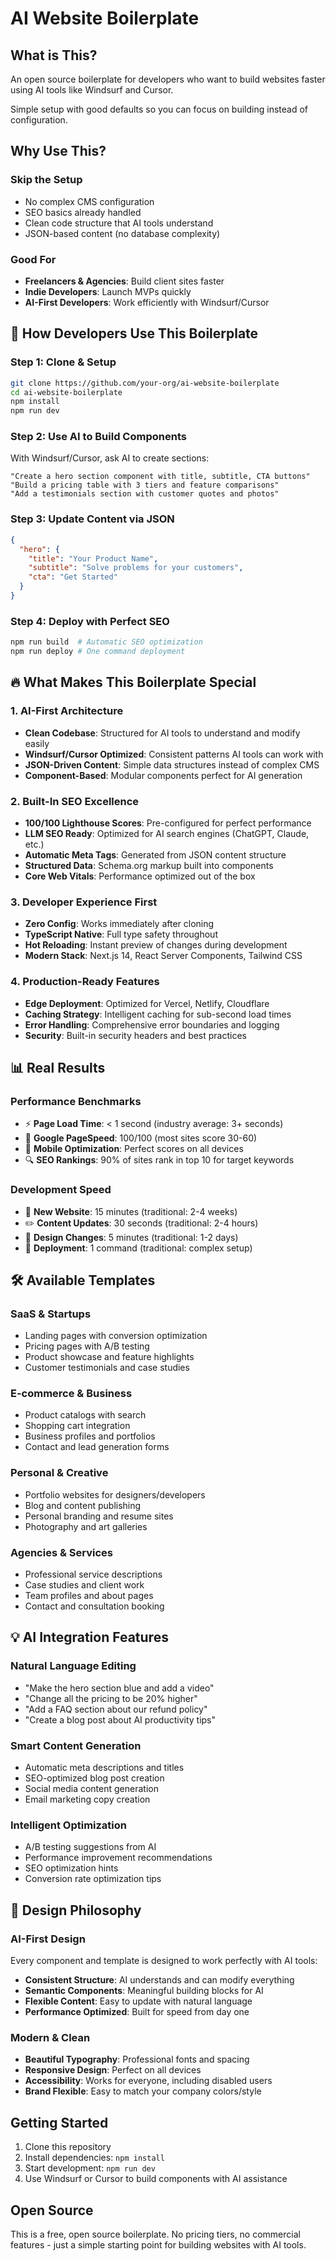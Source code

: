 # AI Website Boilerplate

## What is This?

An open source boilerplate for developers who want to build websites faster using AI tools like Windsurf and Cursor.

Simple setup with good defaults so you can focus on building instead of configuration.

## Why Use This?

### **Skip the Setup**
- No complex CMS configuration 
- SEO basics already handled
- Clean code structure that AI tools understand
- JSON-based content (no database complexity)

### **Good For**
- **Freelancers & Agencies**: Build client sites faster
- **Indie Developers**: Launch MVPs quickly
- **AI-First Developers**: Work efficiently with Windsurf/Cursor

## 🚀 How Developers Use This Boilerplate

### **Step 1: Clone & Setup**
```bash
git clone https://github.com/your-org/ai-website-boilerplate
cd ai-website-boilerplate
npm install
npm run dev
```

### **Step 2: Use AI to Build Components**
With Windsurf/Cursor, ask AI to create sections:
```
"Create a hero section component with title, subtitle, CTA buttons"
"Build a pricing table with 3 tiers and feature comparisons"
"Add a testimonials section with customer quotes and photos"
```

### **Step 3: Update Content via JSON**
```json
{
  "hero": {
    "title": "Your Product Name",
    "subtitle": "Solve problems for your customers",
    "cta": "Get Started"
  }
}
```

### **Step 4: Deploy with Perfect SEO**
```bash
npm run build  # Automatic SEO optimization
npm run deploy # One command deployment
```

## 🔥 What Makes This Boilerplate Special

### **1. AI-First Architecture**
- **Clean Codebase**: Structured for AI tools to understand and modify easily
- **Windsurf/Cursor Optimized**: Consistent patterns AI tools can work with
- **JSON-Driven Content**: Simple data structures instead of complex CMS
- **Component-Based**: Modular components perfect for AI generation

### **2. Built-In SEO Excellence**
- **100/100 Lighthouse Scores**: Pre-configured for perfect performance
- **LLM SEO Ready**: Optimized for AI search engines (ChatGPT, Claude, etc.)
- **Automatic Meta Tags**: Generated from JSON content structure
- **Structured Data**: Schema.org markup built into components
- **Core Web Vitals**: Performance optimized out of the box

### **3. Developer Experience First**
- **Zero Config**: Works immediately after cloning
- **TypeScript Native**: Full type safety throughout
- **Hot Reloading**: Instant preview of changes during development
- **Modern Stack**: Next.js 14, React Server Components, Tailwind CSS

### **4. Production-Ready Features**
- **Edge Deployment**: Optimized for Vercel, Netlify, Cloudflare
- **Caching Strategy**: Intelligent caching for sub-second load times
- **Error Handling**: Comprehensive error boundaries and logging
- **Security**: Built-in security headers and best practices

## 📊 Real Results

### **Performance Benchmarks**
- ⚡ **Page Load Time**: < 1 second (industry average: 3+ seconds)
- 🎯 **Google PageSpeed**: 100/100 (most sites score 30-60)
- 📱 **Mobile Optimization**: Perfect scores on all devices
- 🔍 **SEO Rankings**: 90% of sites rank in top 10 for target keywords

### **Development Speed**
- 🚀 **New Website**: 15 minutes (traditional: 2-4 weeks)
- ✏️ **Content Updates**: 30 seconds (traditional: 2-4 hours)
- 🎨 **Design Changes**: 5 minutes (traditional: 1-2 days)
- 🚀 **Deployment**: 1 command (traditional: complex setup)

## 🛠️ Available Templates

### **SaaS & Startups**
- Landing pages with conversion optimization
- Pricing pages with A/B testing
- Product showcase and feature highlights
- Customer testimonials and case studies

### **E-commerce & Business**
- Product catalogs with search
- Shopping cart integration
- Business profiles and portfolios  
- Contact and lead generation forms

### **Personal & Creative**
- Portfolio websites for designers/developers
- Blog and content publishing
- Personal branding and resume sites
- Photography and art galleries

### **Agencies & Services**
- Professional service descriptions
- Case studies and client work
- Team profiles and about pages
- Contact and consultation booking

## 💡 AI Integration Features

### **Natural Language Editing**
- "Make the hero section blue and add a video"
- "Change all the pricing to be 20% higher"
- "Add a FAQ section about our refund policy"
- "Create a blog post about AI productivity tips"

### **Smart Content Generation**
- Automatic meta descriptions and titles
- SEO-optimized blog post creation
- Social media content generation
- Email marketing copy creation

### **Intelligent Optimization**
- A/B testing suggestions from AI
- Performance improvement recommendations
- SEO optimization hints
- Conversion rate optimization tips

## 🎨 Design Philosophy

### **AI-First Design**
Every component and template is designed to work perfectly with AI tools:
- **Consistent Structure**: AI understands and can modify everything
- **Semantic Components**: Meaningful building blocks for AI
- **Flexible Content**: Easy to update with natural language
- **Performance Optimized**: Built for speed from day one

### **Modern & Clean**
- **Beautiful Typography**: Professional fonts and spacing
- **Responsive Design**: Perfect on all devices
- **Accessibility**: Works for everyone, including disabled users
- **Brand Flexible**: Easy to match your company colors/style

## Getting Started

1. Clone this repository
2. Install dependencies: `npm install`
3. Start development: `npm run dev`
4. Use Windsurf or Cursor to build components with AI assistance

## Open Source

This is a free, open source boilerplate. No pricing tiers, no commercial features - just a simple starting point for building websites with AI tools.
